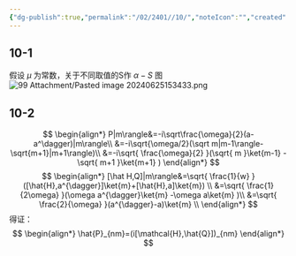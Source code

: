 ```yaml
---
{"dg-publish":true,"permalink":"/02/2401//10/","noteIcon":"","created":"2025-01-31T00:35","updated":"2025-07-01T20:33"}
---
```


## 10-1
假设 $\mu$ 为常数，关于不同取值的S作 $\alpha-S$ 图
![99 Attachment/Pasted image 20240625153433.png](/img/user/99%20Attachment/Pasted%20image%2020240625153433.png)
## 10-2
$$
\begin{align*}
P|m\rangle&=-i\sqrt\frac{\omega}{2}(a-a^\dagger)|m\rangle\\
&=-i\sqrt{\omega/2}(\sqrt m|m-1\rangle-\sqrt{m+1}|m+1\rangle)\\
&=-i\sqrt{ \frac{\omega}{2} }(\sqrt{ m }\ket{m-1} -\sqrt{ m+1 }\ket{m+1} )
\end{align*}
$$
$$
\begin{align*}
[\hat H,Q]|m\rangle&=\sqrt{ \frac{1}{w} }([\hat{H},a^{\dagger}]\ket{m}+[\hat{H},a]\ket{m}) \\
&=\sqrt{ \frac{1}{2\omega} }(\omega a^{\dagger}\ket{m} -\omega a\ket{m} )\\
&=\sqrt{ \frac{2}{\omega} }(a^{\dagger}-a)\ket{m} \\
\end{align*}
$$
得证：
$$
\begin{align*}
\hat{P}_{nm}=(i[\mathcal{H},\hat{Q}])_{nm}
\end{align*}
$$
